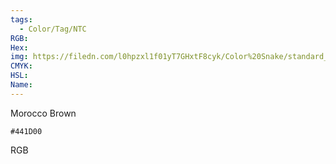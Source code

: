 ```yaml
---
tags:
  - Color/Tag/NTC
RGB:
Hex:
img: https://filedn.com/l0hpzxl1f01yT7GHxtF8cyk/Color%20Snake/standard_csv_to_svg//441D00.svg
CMYK:
HSL:
Name:
---
```

Morocco Brown
```palette
#441D00
```
RGB
